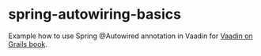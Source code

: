 spring-autowiring-basics
========================

Example how to use Spring @Autowired annotation in Vaadin for [Vaadin on Grails book](http://ondrej-kvasnovsky.gitbooks.io/vaadin-on-grails/).
